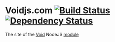 Voidjs.com [![Build Status](https://travis-ci.org/edj-boston/voidjs-com.svg?branch=master)](https://travis-ci.org/edj-boston/voidjs-com) [![Dependency Status](https://david-dm.org/edj-boston/voidjs-com.svg)](https://david-dm.org/edj-boston/voidjs-com)
==========

The site of the [Void](https://github.com/edj-boston/void) NodeJS [module](https://npmjs.org/package/void)
